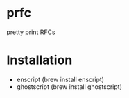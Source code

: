 # prfc

pretty print RFCs

# Installation

- enscript (brew install enscript)
- ghostscript (brew install ghostscript)
